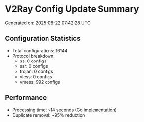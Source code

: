 # V2Ray Config Update Summary
Generated on: 2025-08-22 07:42:28 UTC

## Configuration Statistics
- Total configurations: 16144
- Protocol breakdown:
  - ss: 0 configs
  - ssr: 0 configs
  - trojan: 0 configs
  - vless: 0 configs
  - vmess: 992 configs

## Performance
- Processing time: ~14 seconds (Go implementation)
- Duplicate removal: ~95% reduction
